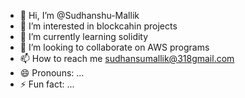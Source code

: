 - 👋 Hi, I’m @Sudhanshu-Mallik
- 👀 I’m interested in blockcahin projects
- 🌱 I’m currently learning solidity
- 💞️ I’m looking to collaborate on AWS programs
- 📫 How to reach me sudhansumallik@318gmail.com
- 😄 Pronouns: ...
- ⚡ Fun fact: ...

<!---
Sudhanshu-Mallik/Sudhanshu-Mallik is a ✨ special ✨ repository because its `README.md` (this file) appears on your GitHub profile.
You can click the Preview link to take a look at your changes.
--->
